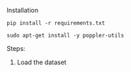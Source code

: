 Installation

```
pip install -r requirements.txt
```

```
sudo apt-get install -y poppler-utils
```

Steps:

1. Load the dataset